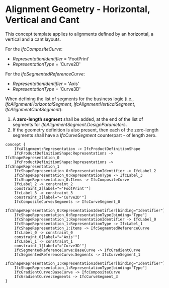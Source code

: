 Alignment Geometry - Horizontal, Vertical and Cant
==================================================

This concept template applies to alignments defined by an horizontal, a vertical and a cant layouts.

For the _IfcCompositeCurve_:
* _RepresentationIdentifier_ = 'FootPrint'
* _RepresentationType_ = 'Curve2D'

For the _IfcSegmentedReferenceCurve_:
* _RepresentationIdentifier_ = 'Axis'
* _RepresentationType_ = 'Curve3D'

When defining the list of segments for the business logic (i.e., _IfcAlignmentHorizontalSegment_, _IfcAlignmentVerticalSegment_, _IfcAlignmentCantSegment_):

1. A **zero-length segment** shall be added, at the end of the list of segments for _IfcAlignmentSegment.DesignParameters_.
2. If the geometry definition is also present, then each of the zero-length segments shall have a _IfcCurveSegment_ counterpart - of length zero.

```
concept {
    IfcAlignment:Representation -> IfcProductDefinitionShape
    IfcProductDefinitionShape:Representations -> IfcShapeRepresentation_0
    IfcProductDefinitionShape:Representations -> IfcShapeRepresentation_1
    IfcShapeRepresentation_0:RepresentationIdentifier -> IfcLabel_2
    IfcShapeRepresentation_0:RepresentationType -> IfcLabel_3
    IfcShapeRepresentation_0:Items -> IfcCompositeCurve
    IfcLabel_2 -> constraint_2
    constraint_2[label="='FootPrint'"]
    IfcLabel_3 -> constraint_3
    constraint_3[label="='Curve2D'"]
    IfcCompositeCurve:Segments -> IfcCurveSegment_0
    IfcShapeRepresentation_0:RepresentationIdentifier[binding="Identifier"]
    IfcShapeRepresentation_0:RepresentationType[binding="Type"]
    IfcShapeRepresentation_1:RepresentationIdentifier -> IfcLabel_0
    IfcShapeRepresentation_1:RepresentationType -> IfcLabel_1
    IfcShapeRepresentation_1:Items -> IfcSegmentedReferenceCurve
    IfcLabel_0 -> constraint_0
    constraint_0[label="='Axis'"]
    IfcLabel_1 -> constraint_1
    constraint_1[label="='Curve3D'"]
    IfcSegmentedReferenceCurve:BaseCurve -> IfcGradientCurve
    IfcSegmentedReferenceCurve:Segments -> IfcCurveSegment_1
    IfcShapeRepresentation_1:RepresentationIdentifier[binding="Identifier"]
    IfcShapeRepresentation_1:RepresentationType[binding="Type"]
    IfcGradientCurve:BaseCurve -> IfcCompositeCurve
    IfcGradientCurve:Segments -> IfcCurveSegment_3
}
```